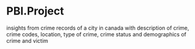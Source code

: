 # PBI.Project
insights from crime records of a city in canada with description of crime, crime codes, location, type of crime, crime status and demographics of crime and victim
